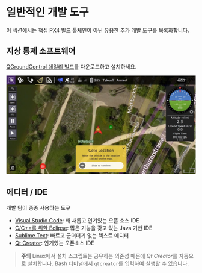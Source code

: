 # 일반적인 개발 도구

이 섹션에서는 핵심 PX4 빌드 툴체인이 아닌 유용한 추가 개발 도구를 목록화합니다.

## 지상 통제 소프트웨어

[QGroundControl 데일리 빌드](https://docs.qgroundcontrol.com/en/releases/daily_builds.html)를 다운로드하고 설치하세요.

![QGroundControl](../../assets/qgc_goto.jpg)

## 에디터 / IDE

개발 팀이 종종 사용하는 도구

* [Visual Studio Code](https://code.visualstudio.com/): 꽤 새롭고 인기있는 오픈 소스 IDE
* [C/C++를 위한 Eclipse](https://www.eclipse.org/downloads/eclipse-packages/): 많은 기능을 갖고 있는 Java 기반 IDE
* [Sublime Text](https://www.sublimetext.com): 빠르고 군더더기 없는 텍스트 에디터 
* [Qt Creator](http://www.qt.io/download-open-source/#section-6): 인기있는 오픈소스 IDE

> **주의** Linux에서 설치 스크립트는 공유하는 의존성 때문에 *Qt Creator*를 자동으로 설치합니다. Bash 터미널에서 `qtcreator`를 입력하여 실행할 수 있습니다.
